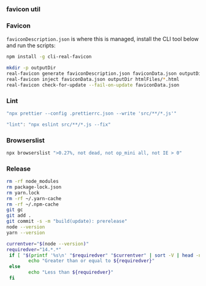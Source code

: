 ### favicon util

### Favicon

`faviconDescription.json` is where this is managed, install the CLI tool below
and run the scripts:

```bash
npm install -g cli-real-favicon
```

```bash
mkdir -p outputDir
real-favicon generate faviconDescription.json faviconData.json outputDir
real-favicon inject faviconData.json outputDir htmlFiles/*.html
real-favicon check-for-update --fail-on-update faviconData.json
```

### Lint

```js
"npx prettier --config .prettierrc.json --write 'src/**/*.js'"

"lint": "npx eslint src/**/*.js --fix"
```

### Browserslist

```sh
npx browserslist ">0.27%, not dead, not op_mini all, not IE > 0"
```

### Release

```bash
rm -rf node_modules
rm package-lock.json
rm yarn.lock
rm -rf ~/.yarn-cache
rm -rf ~/.npm-cache
git gc
git add .
git commit -s -m "build(update): prerelease"
node --version
yarn --version
```

```bash
currentver="$(node --version)"
requiredver="14.*.*"
 if [ "$(printf '%s\n' "$requiredver" "$currentver" | sort -V | head -n1)" = "$requiredver" ]; then
        echo "Greater than or equal to ${requiredver}"
 else
        echo "Less than ${requiredver}"
 fi
```
